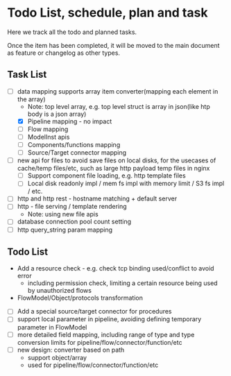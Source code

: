# Todo List, schedule, plan and task

Here we track all the todo and planned tasks.

Once the item has been completed, it will be moved to the main document as feature or changelog as other types.

## Task List

* [ ] data mapping supports array item converter(mapping each element in the array)
    * Note: top level array, e.g. top level struct is array in json(like htp body is a json array)
    * [x] Pipeline mapping - no impact
    * [ ] Flow mapping
    * [ ] ModelInst apis
    * [ ] Components/functions mapping
    * [ ] Source/Target connector mapping
* [ ] new api for files to avoid save files on local disks, for the usecases of cache/temp files/etc, such as large http
  payload temp files in nginx
    * [ ] Support component file loading, e.g. http template files
    * [ ] Local disk readonly impl / mem fs impl with memory limit / S3 fs impl / etc.
* [ ] http and http rest - hostname matching + default server
* [ ] http - file serving / template rendering
    * Note: using new file apis
* [ ] database connection pool count setting
* [ ] http query_string param mapping

## Todo List

* Add a resource check - e.g. check tcp binding used/conflict to avoid error
    * including permission check, limiting a certain resource being used by unauthorized flows
* FlowModel/Object/protocols transformation
* [ ] Add a special source/target connector for procedures
* [ ] support local parameter in pipeline, avoiding defining temporary parameter in FlowModel
* [ ] more detailed field mapping, including range of type and type conversion limits for
  pipeline/flow/connector/function/etc
* [ ] new design: converter based on path
    * support object/array
    * used for pipeline/flow/connector/function/etc

